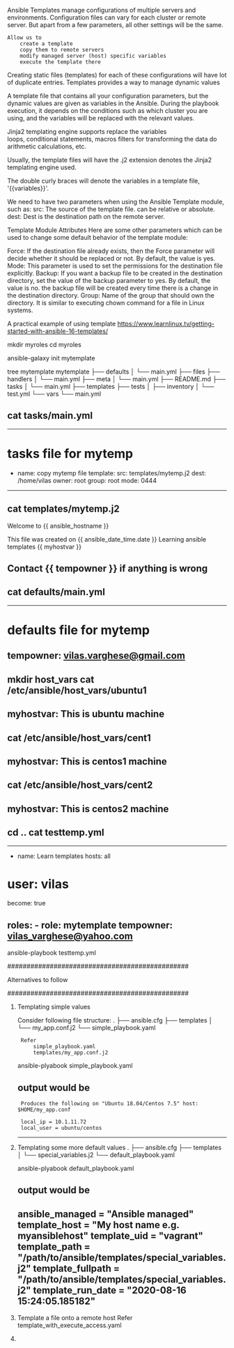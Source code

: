 Ansible Templates
	manage configurations of multiple servers and environments. 
	Configuration files can vary for each 
		cluster or 
		remote server. 
	But apart from a few parameters, all other settings will be the same.
	
	Allow us to 
		create a template
		copy them to remote servers
		modify managed server (host) specific variables 
		execute the template there
	

Creating static files (templates) for each of these configurations will have lot of duplicate entries. 
Templates provides a way to manage dynamic values

A template 
	file that contains all your configuration parameters, 
	but the dynamic values are given as variables in the Ansible. 
	During the playbook execution, 
		it depends on the conditions such as which cluster you are using, 
		and the variables will be replaced with the relevant values.

Jinja2 templating engine supports
	replace the variables  
	loops, 
	conditional statements, 
	macros
	filters for transforming the data
	do arithmetic calculations, 
	etc.



Usually, 
	the template files will have the .j2 extension
	denotes the Jinja2 templating engine used.

The double curly braces will denote the variables in a template file, '{{variables}}'.

We need to have two parameters when using the Ansible Template module, such as:
	src: 
		The source of the template file. 
		can be 
			relative or 
			absolute.
	dest: 
		Dest is the destination path on the remote server.

Template Module Attributes
	Here are some other parameters which can be used to change some default behavior of the template module:

Force: 
	If the destination file already exists, 
		then the Force parameter will decide whether it should be replaced or not. 
		By default, the value is yes.
Mode: 
	This parameter is used to set the permissions for the destination file explicitly.
Backup: 
	If you want a backup file to be created in the destination directory, 
		set the value of the backup parameter to yes. 
		By default, the value is no. 
			the backup file will be created every time there is a change in the destination directory.
Group: 
	Name of the group that should own the directory. 
	It is similar to executing chown command for a file in Linux systems.




A practical example of using template 
	https://www.learnlinux.tv/getting-started-with-ansible-16-templates/


mkdir myroles
	cd myroles

ansible-galaxy init mytemplate

tree mytemplate
mytemplate
├── defaults
│   └── main.yml
├── files
├── handlers
│   └── main.yml
├── meta
│   └── main.yml
├── README.md
├── tasks
│   └── main.yml
├── templates
├── tests
│   ├── inventory
│   └── test.yml
└── vars
    └── main.yml

cat tasks/main.yml
----------------------------------
---
# tasks file for mytemp
- name: copy mytemp file
  template:
     src: templates/mytemp.j2
     dest: /home/vilas
     owner: root
     group: root
     mode: 0444
----------------------------------

cat templates/mytemp.j2
----------------------------------
Welcome to {{ ansible_hostname }}

This file was created on {{ ansible_date_time.date }}
Learning ansible templates {{ myhostvar }}

Contact {{ tempowner }} if anything is wrong
----------------------------------


cat defaults/main.yml
----------------------------------

---
# defaults file for mytemp
tempowner: vilas.varghese@gmail.com
----------------------------------





mkdir host_vars
cat /etc/ansible/host_vars/ubuntu1
----------------------------------
myhostvar: This is ubuntu machine
----------------------------------


cat /etc/ansible/host_vars/cent1
----------------------------------
myhostvar: This is centos1 machine
----------------------------------

cat /etc/ansible/host_vars/cent2
----------------------------------
myhostvar: This is centos2 machine
----------------------------------

cd ..
cat testtemp.yml
----------------------------------
---
- name: Learn templates
  hosts: all
#  user: vilas
  become: true

  roles:
    - role: mytemplate
      tempowner: vilas_varghese@yahoo.com
----------------------------------


ansible-playbook testtemp.yml




###############################################

Alternatives to follow

###############################################


1. Templating simple values
	
	Consider following file structure:
		.
		├── ansible.cfg
		├── templates
		│   └── my_app.conf.j2
		└── simple_playbook.yaml
		
		Refer 
			simple_playbook.yaml
			templates/my_app.conf.j2
		
		
	ansible-plyabook simple_playbook.yaml

	output would be 
	-----------------------------------------------------------------------------------
		Produces the following on "Ubuntu 18.04/Centos 7.5" host: $HOME/my_app.conf

		local_ip = 10.1.11.72
		local_user = ubuntu/centos
	-----------------------------------------------------------------------------------
	

2. Templating some more default values
	.
	├── ansible.cfg
	├── templates
	│   └── special_variables.j2
	└── default_playbook.yaml

	ansible-plyabook default_playbook.yaml

	output would be 
	-----------------------------------------------------------------------------------
	ansible_managed = "Ansible managed"
	template_host = "My host name e.g. myansiblehost"
	template_uid = "vagrant"
	template_path = "/path/to/ansible/templates/special_variables.j2"
	template_fullpath = "/path/to/ansible/templates/special_variables.j2"
	template_run_date = "2020-08-16 15:24:05.185182"
	-----------------------------------------------------------------------------------


3. Template a file onto a remote host
	Refer template_with_execute_access.yaml
	
4. 